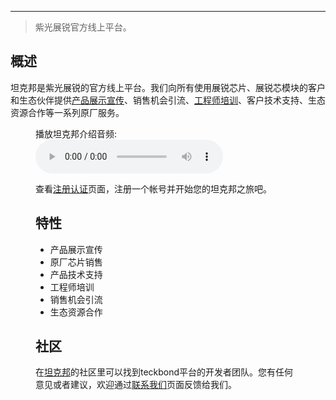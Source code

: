 ------

> 紫光展锐官方线上平台。

## 概述

坦克邦是紫光展锐的官方线上平台。我们向所有使用展锐芯片、展锐芯模块的客户和生态伙伴提供[产品展示宣传](/productsales.md)、销售机会引流、[工程师培训](/techtrain.md)、客户技术支持、生态资源合作等一系列原厂服务。

<figure>
    <figcaption>播放坦克邦介绍音频:</figcaption>
    <audio
        controls
        src="./assets/tkb_audio.mp3">
            您的浏览器不支持此
            <code>audio</code> 标签.
    </audio
</figure>

查看[注册认证](/registration.md)页面，注册一个帐号并开始您的坦克邦之旅吧。

## 特性

- 产品展示宣传
- 原厂芯片销售
- 产品技术支持
- 工程师培训
- 销售机会引流
- 生态资源合作

## 社区

在[坦克邦](https://www.teckbond.com)的社区里可以找到teckbond平台的开发者团队。您有任何意见或者建议，欢迎通过[联系我们](https://www.teckbond.com/#/home/serve)页面反馈给我们。

